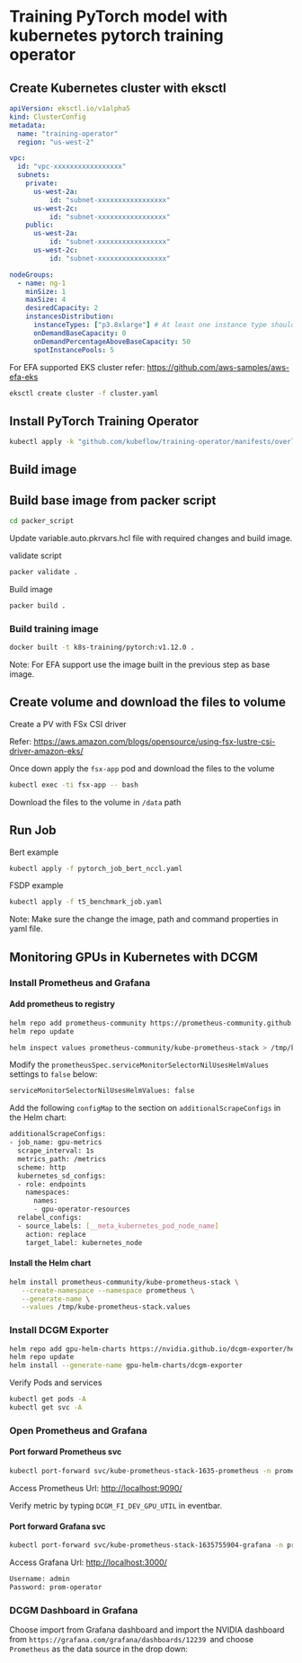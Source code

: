 # Training PyTorch model with kubernetes pytorch training operator

## Create Kubernetes cluster with eksctl


```yaml
apiVersion: eksctl.io/v1alpha5
kind: ClusterConfig
metadata:
  name: "training-operator"
  region: "us-west-2"

vpc:
  id: "vpc-xxxxxxxxxxxxxxxxx"
  subnets:
    private:
      us-west-2a:
          id: "subnet-xxxxxxxxxxxxxxxxx"
      us-west-2c:
          id: "subnet-xxxxxxxxxxxxxxxxx"
    public:
      us-west-2a:
          id: "subnet-xxxxxxxxxxxxxxxxx"
      us-west-2c:
          id: "subnet-xxxxxxxxxxxxxxxxx"

nodeGroups:
  - name: ng-1
    minSize: 1
    maxSize: 4
    desiredCapacity: 2
    instancesDistribution:
      instanceTypes: ["p3.8xlarge"] # At least one instance type should be specified
      onDemandBaseCapacity: 0
      onDemandPercentageAboveBaseCapacity: 50
      spotInstancePools: 5
```

For EFA supported EKS cluster refer: https://github.com/aws-samples/aws-efa-eks

```bash
eksctl create cluster -f cluster.yaml
```

## Install PyTorch Training Operator

```bash
kubectl apply -k "github.com/kubeflow/training-operator/manifests/overlays/standalone?ref=v1.3.0"
```

## Build image

## Build base image from packer script

```bash
cd packer_script
```

Update variable.auto.pkrvars.hcl file with required changes and build image.

validate script

```bash
packer validate .
```

Build image

```bash
packer build .
```

### Build training image

```bash
docker built -t k8s-training/pytorch:v1.12.0 .
```

Note: For EFA support use the image built in the previous step as base image.

## Create volume and download the files to volume

Create a PV with FSx CSI driver

Refer: https://aws.amazon.com/blogs/opensource/using-fsx-lustre-csi-driver-amazon-eks/

Once down apply the `fsx-app` pod and download the files to the volume


```bash
kubectl exec -ti fsx-app -- bash
```

Download the files to the volume in `/data` path

## Run Job

Bert example

```bash
kubectl apply -f pytorch_job_bert_nccl.yaml
```

FSDP example

```bash
kubectl apply -f t5_benchmark_job.yaml
```

Note: Make sure the change the image, path and command properties in yaml file.

## Monitoring GPUs in Kubernetes with DCGM

### Install Prometheus and Grafana

#### Add prometheus to registry

```bash
helm repo add prometheus-community https://prometheus-community.github.io/helm-charts
helm repo update
```


```bash
helm inspect values prometheus-community/kube-prometheus-stack > /tmp/kube-prometheus-stack.values
```

Modify the `prometheusSpec.serviceMonitorSelectorNilUsesHelmValues` settings to `false` below:

```bash
serviceMonitorSelectorNilUsesHelmValues: false
```

Add the following `configMap` to the section on `additionalScrapeConfigs` in the Helm chart:

```bash
additionalScrapeConfigs:
- job_name: gpu-metrics
  scrape_interval: 1s
  metrics_path: /metrics
  scheme: http
  kubernetes_sd_configs:
  - role: endpoints
    namespaces:
      names:
      - gpu-operator-resources
  relabel_configs:
  - source_labels: [__meta_kubernetes_pod_node_name]
    action: replace
    target_label: kubernetes_node
```

#### Install the Helm chart

```bash
helm install prometheus-community/kube-prometheus-stack \
   --create-namespace --namespace prometheus \
   --generate-name \
   --values /tmp/kube-prometheus-stack.values
```

### Install DCGM Exporter

```bash
helm repo add gpu-helm-charts https://nvidia.github.io/dcgm-exporter/helm-charts
helm repo update
helm install --generate-name gpu-helm-charts/dcgm-exporter
```

Verify Pods and services

```bash
kubectl get pods -A
kubectl get svc -A
```

### Open Prometheus and Grafana

#### Port forward Prometheus svc

```bash
kubectl port-forward svc/kube-prometheus-stack-1635-prometheus -n prometheus 9090:9090
```

Access Prometheus Url: [http://localhost:9090/](http://localhost:9090/)

Verify metric by typing `DCGM_FI_DEV_GPU_UTIL` in eventbar.

#### Port forward Grafana svc

```bash
kubectl port-forward svc/kube-prometheus-stack-1635755904-grafana -n prometheus 3000:80
```

Access Grafana Url: [http://localhost:3000/](http://localhost:3000/)

```bash
Username: admin
Password: prom-operator
```

### DCGM Dashboard in Grafana

Choose import from Grafana dashboard and import the NVIDIA dashboard from `https://grafana.com/grafana/dashboards/12239 `and choose `Prometheus` as the data source in the drop down:


